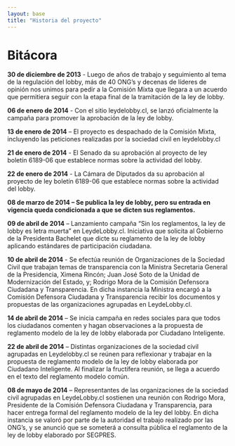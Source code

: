 ```yaml
---
layout: base
title: "Historia del proyecto"
---
```


# Bitácora


**30 de diciembre de 2013** - Luego de años de trabajo y seguimiento al tema de la regulación del lobby, más de 40 ONG’s y decenas de líderes de opinión nos unimos para pedir a la Comisión Mixta que llegara a un acuerdo que permitiera seguir con la etapa final de la tramitación de la ley de lobby.

**06 de enero de 2014** -  Con el sitio leydelobby.cl, se lanzó oficialmente la campaña para promover la aprobación de la ley de lobby.

**13 de enero de 2014** – El proyecto es despachado de la Comisión Mixta, incluyendo las peticiones realizadas por la sociedad civil en leydelobby.cl

**21 de enero de 2014** - El Senado da su aprobación al proyecto de ley boletín 6189-06 que establece normas sobre la actividad del lobby.

**22 de enero de 2014** - La Cámara de Diputados da su aprobación al proyecto de ley boletín 6189-06 que establece normas sobre la actividad del lobby.

**08 de marzo de 2014 – Se publica la ley de lobby, pero su entrada en vigencia queda condicionada a que se dicten sus reglamentos.**

**09 de abril de 2014** – Lanzamiento campaña “Sin los reglamentos, la ley de lobby es letra muerta” en LeydeLobby.cl. Iniciativa que solicita al Gobierno de la Presidenta Bachelet que dicte su reglamento de la ley de lobby aplicando estándares de participación ciudadana.
 
**10 de abril de 2014** - Se efectúa reunión de Organizaciones de la Sociedad Civil que trabajan temas de transparencia con la Ministra Secretaria General de la Presidencia, Ximena Rincón; Juan José Soto de la Unidad de Modernización del Estado, y; Rodrigo Mora de la Comisión Defensora Ciudadana y Transparencia. En dicha instancia la Ministra encargó a la Comisión Defensora Ciudadana y Transparencia recibir los documentos y propuestas de las organizaciones agrupadas en LeydeLobby.cl.
 
**14 de abril de 2014** – Se inicia campaña en redes sociales para que todos los ciudadanos comenten y hagan observaciones a la propuesta de reglamento modelo de la ley de lobby elaborada por Ciudadano Inteligente.
 
**22 de abril de 2014** – Distintas organizaciones de la sociedad civil agrupadas en Leydelobby.cl se reúnen para reflexionar y trabajar en la propuesta de reglamento modelo de la ley de lobby elaborada por Ciudadano Inteligente. Al finalizar la fructífera reunión, se llega a acuerdo en el texto del reglamento modelo común.
 
**08 de mayo de 2014** – Representantes de las organizaciones de la sociedad civil agrupadas en LeydeLobby.cl sostienen una reunión con Rodrigo Mora, Presidente de la Comisión Defensora Ciudadana y Transparencia, para hacer entrega formal del reglamento modelo de la ley del lobby.  En dicha instancia se valoró por parte de la autoridad el trabajo realizado por las ONG’s, y se anunció que se someterá a consulta pública el reglamento de la ley de lobby elaborado por SEGPRES.

